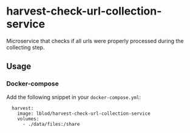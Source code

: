 # harvest-check-url-collection-service
Microservice that checks if all urls were properly processed during the collecting step.


## Usage

### Docker-compose
Add the following snippet in your `docker-compose.yml`:
```
  harvest:
    image: lblod/harvest-check-url-collection-service
    volumes:
      - ./data/files:/share
```


